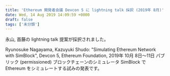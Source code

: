 ```yaml
---
title: 'Ethereum 開発者会議 Devcon 5 に lightning talk 採択 (2019年 8月)'
date: Wed, 14 Aug 2019 14:09:59 +0000
draft: false
tags: ['未分類']
---
```


永山, 首藤の lightning talk 提案が採択されました。

Ryunosuke Nagayama, Kazuyuki Shudo: "Simulating Ethereum Network with SimBlock", Devcon 5, Ethereum Foundation, 2019年 10月 8日〜11日 パブリック (permissioned) ブロックチェーンのシミュレータ SimBlock で Ethereum をシミュレートする試みの発表です。
